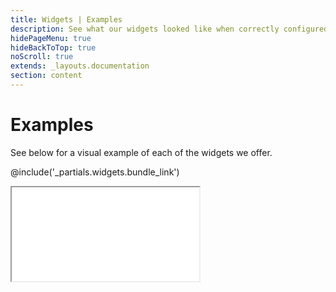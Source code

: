 ```yaml
---
title: Widgets | Examples
description: See what our widgets looked like when correctly configured and styled to match your websites theme.
hidePageMenu: true
hideBackToTop: true
noScroll: true
extends: _layouts.documentation
section: content
---
```


# Examples
See below for a visual example of each of the widgets we offer.

@include('_partials.widgets.bundle_link')

<iframe src="/examples/index.html" class="w-full scroll-hidden h-full" onload="resizeIframe(this)"></iframe>

<script>
  function resizeIframe(obj) {
    obj.style.height = (obj.contentWindow.document.body.scrollHeight + 2000) + 'px';
    
    setTimeout(function() {
        obj.style.height = (obj.contentWindow.document.body.scrollHeight + 100) + 'px';
    }, 5000);
  }
</script>
